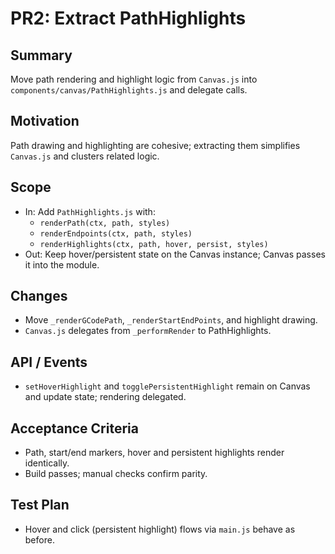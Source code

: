 # PR2: Extract PathHighlights

## Summary
Move path rendering and highlight logic from `Canvas.js` into `components/canvas/PathHighlights.js` and delegate calls.

## Motivation
Path drawing and highlighting are cohesive; extracting them simplifies `Canvas.js` and clusters related logic.

## Scope
- In: Add `PathHighlights.js` with:
  - `renderPath(ctx, path, styles)`
  - `renderEndpoints(ctx, path, styles)`
  - `renderHighlights(ctx, path, hover, persist, styles)`
- Out: Keep hover/persistent state on the Canvas instance; Canvas passes it into the module.

## Changes
- Move `_renderGCodePath`, `_renderStartEndPoints`, and highlight drawing.
- `Canvas.js` delegates from `_performRender` to PathHighlights.

## API / Events
- `setHoverHighlight` and `togglePersistentHighlight` remain on Canvas and update state; rendering delegated.

## Acceptance Criteria
- Path, start/end markers, hover and persistent highlights render identically.
- Build passes; manual checks confirm parity.

## Test Plan
- Hover and click (persistent highlight) flows via `main.js` behave as before.


